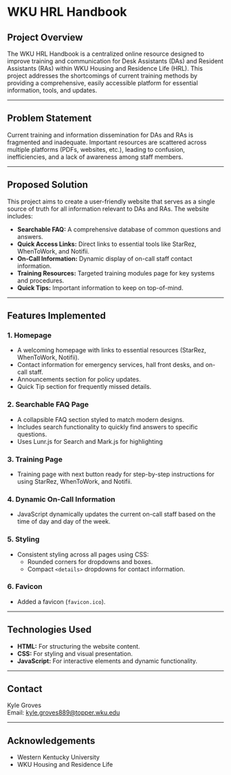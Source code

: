# WKU HRL Handbook

## Project Overview

The WKU HRL Handbook is a centralized online resource designed to improve training and communication for Desk Assistants (DAs) and Resident Assistants (RAs) within WKU Housing and Residence Life (HRL). This project addresses the shortcomings of current training methods by providing a comprehensive, easily accessible platform for essential information, tools, and updates.

---

## Problem Statement

Current training and information dissemination for DAs and RAs is fragmented and inadequate. Important resources are scattered across multiple platforms (PDFs, websites, etc.), leading to confusion, inefficiencies, and a lack of awareness among staff members.

---

## Proposed Solution

This project aims to create a user-friendly website that serves as a single source of truth for all information relevant to DAs and RAs. The website includes:

- **Searchable FAQ:** A comprehensive database of common questions and answers.
- **Quick Access Links:** Direct links to essential tools like StarRez, WhenToWork, and Notifii.
- **On-Call Information:** Dynamic display of on-call staff contact information.
- **Training Resources:** Targeted training modules page for key systems and procedures.
- **Quick Tips:**  Important information to keep on top-of-mind.

---

## Features Implemented

### 1. **Homepage**
   - A welcoming homepage with links to essential resources (StarRez, WhenToWork, Notifii).
   - Contact information for emergency services, hall front desks, and on-call staff.
   - Announcements section for policy updates.
   - Quick Tip section for frequently missed details.

### 2. **Searchable FAQ Page**
   - A collapsible FAQ section styled to match modern designs.
   - Includes search functionality to quickly find answers to specific questions.
   - Uses Lunr.js for Search and Mark.js for highlighting

### 3. **Training Page**
   - Training page with next button ready for step-by-step instructions for using StarRez, WhenToWork, and Notifii.

### 4. **Dynamic On-Call Information**
   - JavaScript dynamically updates the current on-call staff based on the time of day and day of the week.

### 5. **Styling**
   - Consistent styling across all pages using CSS:
     - Rounded corners for dropdowns and boxes.
     - Compact `<details>` dropdowns for contact information.

### 6. **Favicon**
   - Added a favicon (`favicon.ico`).

---

## Technologies Used

- **HTML:** For structuring the website content.
- **CSS:** For styling and visual presentation.
- **JavaScript:** For interactive elements and dynamic functionality.

---

## Contact

Kyle Groves  
Email: kyle.groves889@topper.wku.edu  

---

## Acknowledgements

- Western Kentucky University  
- WKU Housing and Residence Life  